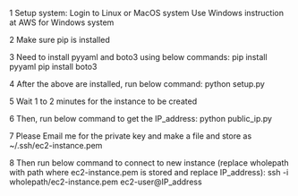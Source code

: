 1	Setup system:
    Login to Linux or MacOS system 
    Use Windows instruction at AWS for Windows system

2	Make sure pip is installed

3	Need to install pyyaml and boto3 using below commands:
    pip install pyyaml
    pip install boto3

4	After the above are installed, run below command:
    python setup.py

5	Wait 1 to 2 minutes for the instance to be created

6	Then, run below command to get the IP_address:
    python public_ip.py 

7	Please Email me for the private key and make a file and store as ~/.ssh/ec2-instance.pem

8	Then run below command to connect to new instance (replace wholepath with path where ec2-instance.pem is stored and replace IP_address):
    ssh -i wholepath/ec2-instance.pem ec2-user@IP_address
